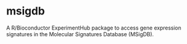 # msigdb
A  R/Bioconductor ExperimentHub package to access gene expression signatures in the Molecular Signatures Database (MSigDB).
